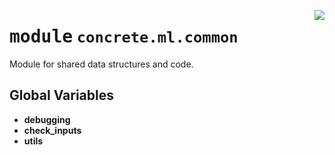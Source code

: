 <!-- markdownlint-disable -->

<a href="https://github.com/zama-ai/concrete-ml/tree/release/0.5.x/src/concrete/ml/common/__init__.py#L0"><img align="right" style="float:right;" src="https://img.shields.io/badge/-source-cccccc?style=flat-square"></a>

# <kbd>module</kbd> `concrete.ml.common`

Module for shared data structures and code.

## **Global Variables**

- **debugging**
- **check_inputs**
- **utils**
